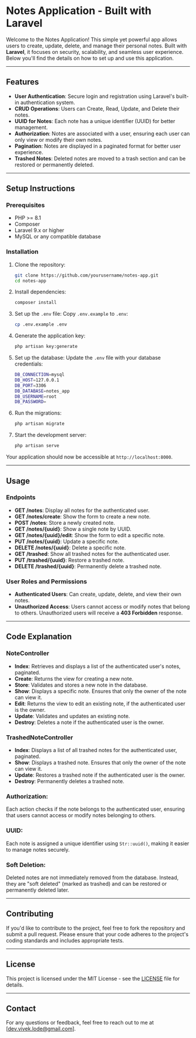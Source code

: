 # **Notes Application - Built with Laravel**

Welcome to the Notes Application! This simple yet powerful app allows users to create, update, delete, and manage their personal notes. Built with **Laravel**, it focuses on security, scalability, and seamless user experience. Below you'll find the details on how to set up and use this application.

---

## **Features**

- **User Authentication**: Secure login and registration using Laravel's built-in authentication system.
- **CRUD Operations**: Users can Create, Read, Update, and Delete their notes.
- **UUID for Notes**: Each note has a unique identifier (UUID) for better management.
- **Authorization**: Notes are associated with a user, ensuring each user can only view or modify their own notes.
- **Pagination**: Notes are displayed in a paginated format for better user experience.
- **Trashed Notes**: Deleted notes are moved to a trash section and can be restored or permanently deleted.

---

## **Setup Instructions**

### **Prerequisites**

- PHP >= 8.1
- Composer
- Laravel 9.x or higher
- MySQL or any compatible database

### **Installation**

1. Clone the repository:
   ```bash
   git clone https://github.com/yourusername/notes-app.git
   cd notes-app
   ```

2. Install dependencies:
   ```bash
   composer install
   ```

3. Set up the `.env` file:
   Copy `.env.example` to `.env`:
   ```bash
   cp .env.example .env
   ```

4. Generate the application key:
   ```bash
   php artisan key:generate
   ```

5. Set up the database:
   Update the `.env` file with your database credentials:
   ```bash
   DB_CONNECTION=mysql
   DB_HOST=127.0.0.1
   DB_PORT=3306
   DB_DATABASE=notes_app
   DB_USERNAME=root
   DB_PASSWORD=
   ```

6. Run the migrations:
   ```bash
   php artisan migrate
   ```

7. Start the development server:
   ```bash
   php artisan serve
   ```

Your application should now be accessible at `http://localhost:8000`.

---

## **Usage**

### **Endpoints**

- **GET /notes**: Display all notes for the authenticated user.
- **GET /notes/create**: Show the form to create a new note.
- **POST /notes**: Store a newly created note.
- **GET /notes/{uuid}**: Show a single note by UUID.
- **GET /notes/{uuid}/edit**: Show the form to edit a specific note.
- **PUT /notes/{uuid}**: Update a specific note.
- **DELETE /notes/{uuid}**: Delete a specific note.
- **GET /trashed**: Show all trashed notes for the authenticated user.
- **PUT /trashed/{uuid}**: Restore a trashed note.
- **DELETE /trashed/{uuid}**: Permanently delete a trashed note.

### **User Roles and Permissions**

- **Authenticated Users**: Can create, update, delete, and view their own notes.
- **Unauthorized Access**: Users cannot access or modify notes that belong to others. Unauthorized users will receive a **403 Forbidden** response.

---

## **Code Explanation**

### **NoteController**
- **Index**: Retrieves and displays a list of the authenticated user's notes, paginated.
- **Create**: Returns the view for creating a new note.
- **Store**: Validates and stores a new note in the database.
- **Show**: Displays a specific note. Ensures that only the owner of the note can view it.
- **Edit**: Returns the view to edit an existing note, if the authenticated user is the owner.
- **Update**: Validates and updates an existing note.
- **Destroy**: Deletes a note if the authenticated user is the owner.

### **TrashedNoteController**
- **Index**: Displays a list of all trashed notes for the authenticated user, paginated.
- **Show**: Displays a trashed note. Ensures that only the owner of the note can view it.
- **Update**: Restores a trashed note if the authenticated user is the owner.
- **Destroy**: Permanently deletes a trashed note.

### **Authorization**:  
Each action checks if the note belongs to the authenticated user, ensuring that users cannot access or modify notes belonging to others.

### **UUID**:  
Each note is assigned a unique identifier using `Str::uuid()`, making it easier to manage notes securely.

### **Soft Deletion**:  
Deleted notes are not immediately removed from the database. Instead, they are "soft deleted" (marked as trashed) and can be restored or permanently deleted later.

---

## **Contributing**

If you'd like to contribute to the project, feel free to fork the repository and submit a pull request. Please ensure that your code adheres to the project's coding standards and includes appropriate tests.

---

## **License**

This project is licensed under the MIT License - see the [LICENSE](LICENSE) file for details.

---

## **Contact**

For any questions or feedback, feel free to reach out to me at [dev.vivek.lode@gmail.com].
